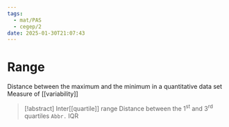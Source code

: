 ```yaml
---
tags:
  - mat/PAS
  - cegep/2
date: 2025-01-30T21:07:43
---
```


# Range

Distance between the maximum and the minimum in a quantitative data set
Measure of [[variability]]

> [!abstract] Inter[[quartile]] range
> Distance between the 1<sup>st</sup> and 3<sup>rd</sup> quartiles
> `Abbr.` IQR